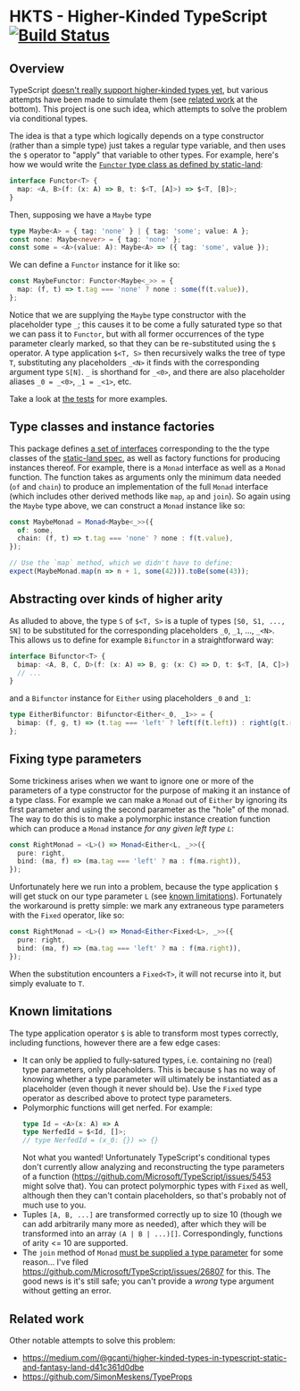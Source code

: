 # HKTS - Higher-Kinded TypeScript [![Build Status](https://travis-ci.com/pelotom/hkts.svg?branch=master)](https://travis-ci.com/pelotom/hkts)

## Overview

TypeScript [doesn't really support higher-kinded types yet](https://github.com/Microsoft/TypeScript/issues/1213), but various attempts have been made to simulate them (see [related work](https://github.com/pelotom/hkts/blob/master/README.md#related-work) at the bottom). This project is one such idea, which attempts to solve the problem via conditional types.

The idea is that a type which logically depends on a type constructor (rather than a simple type) just takes a regular type variable, and then uses the `$` operator to "apply" that variable to other types. For example, here's how we would write the [`Functor` type class as defined by static-land](https://github.com/rpominov/static-land/blob/master/docs/spec.md#functor):

```ts
interface Functor<T> {
  map: <A, B>(f: (x: A) => B, t: $<T, [A]>) => $<T, [B]>;
}
```

Then, supposing we have a `Maybe` type

```ts
type Maybe<A> = { tag: 'none' } | { tag: 'some'; value: A };
const none: Maybe<never> = { tag: 'none' };
const some = <A>(value: A): Maybe<A> => ({ tag: 'some', value });
```

We can define a `Functor` instance for it like so:

```ts
const MaybeFunctor: Functor<Maybe<_>> = {
  map: (f, t) => t.tag === 'none' ? none : some(f(t.value)),
};
```

Notice that we are supplying the `Maybe` type constructor with the placeholder type `_`; this causes it to be come a fully saturated type so that we can pass it to `Functor`, but with all former occurrences of the type parameter clearly marked, so that they can be re-substituted using the `$` operator. A type application `$<T, S>` then recursively walks the tree of type `T`, substituting any placeholders `_<N>` it finds with the corresponding argument type `S[N]`. `_` is shorthand for `_<0>`, and there are also placeholder aliases `_0 = _<0>`, `_1 = _<1>`, etc.

Take a look at [the tests](https://github.com/pelotom/hkts/blob/master/src/index.spec.ts) for more examples.

## Type classes and instance factories

This package defines [a set of interfaces](https://github.com/pelotom/hkts/blob/master/src/static-land.ts) corresponding to the the type classes of the [static-land spec](https://github.com/rpominov/static-land), as well as factory functions for producing instances thereof. For example, there is a `Monad` interface as well as a `Monad` function. The function takes as arguments only the minimum data needed (`of` and `chain`) to produce an implementation of the full `Monad` interface (which includes other derived methods like `map`, `ap` and `join`). So again using the `Maybe` type above, we can construct a `Monad` instance like so:

```ts
const MaybeMonad = Monad<Maybe<_>>({
  of: some,
  chain: (f, t) => t.tag === 'none' ? none : f(t.value),
});

// Use the `map` method, which we didn't have to define:
expect(MaybeMonad.map(n => n + 1, some(42))).toBe(some(43));
```

## Abstracting over kinds of higher arity

As alluded to above, the type `S` of `$<T, S>` is a tuple of types `[S0, S1, ..., SN]` to be substituted for the corresponding placeholders `_0`, `_1`, ..., `_<N>`. This allows us to define for example `Bifunctor` in a straightforward way:

```ts
interface Bifunctor<T> {
  bimap: <A, B, C, D>(f: (x: A) => B, g: (x: C) => D, t: $<T, [A, C]>) => $<T, [B, D]>;
  // ...
}
```

and a `Bifunctor` instance for `Either` using placeholders `_0` and `_1`:

```ts
type EitherBifunctor: Bifunctor<Either<_0, _1>> = {
  bimap: (f, g, t) => (t.tag === 'left' ? left(f(t.left)) : right(g(t.right))),
};
```

## Fixing type parameters

Some trickiness arises when we want to ignore one or more of the parameters of a type constructor for the purpose of making it an instance of a type class. For example we can make a `Monad` out of `Either` by ignoring its first parameter and using the second parameter as the "hole" of the monad. The way to do this is to make a polymorphic instance creation function which can produce a `Monad` instance _for any given left type `L`_:

```ts
const RightMonad = <L>() => Monad<Either<L, _>>({
  pure: right,
  bind: (ma, f) => (ma.tag === 'left' ? ma : f(ma.right)),
});
```

Unfortunately here we run into a problem, because the type application `$` will get stuck on our type parameter `L` (see [known limitations](https://github.com/pelotom/hkts/blob/master/README.md#related-work)). Fortunately the workaround is pretty simple: we mark any extraneous type parameters with the `Fixed` operator, like so:

```ts
const RightMonad = <L>() => Monad<Either<Fixed<L>, _>>({
  pure: right,
  bind: (ma, f) => (ma.tag === 'left' ? ma : f(ma.right)),
});
```

When the substitution encounters a `Fixed<T>`, it will not recurse into it, but simply evaluate to `T`.

## Known limitations

The type application operator `$` is able to transform most types correctly, including functions, however there are a few edge cases:
- It can only be applied to fully-satured types, i.e. containing no (real) type parameters, only placeholders. This is because `$` has no way of knowing whether a type parameter will ultimately be instantiated as a placeholder (even though it never should be). Use the `Fixed` type operator as described above to protect type parameters.
- Polymorphic functions will get nerfed. For example:
  ```ts
  type Id = <A>(x: A) => A
  type NerfedId = $<Id, []>;
  // type NerfedId = (x_0: {}) => {}
  ```
  Not what you wanted! Unfortunately TypeScript's conditional types don't currently allow analyzing and reconstructing the type parameters of a function (https://github.com/Microsoft/TypeScript/issues/5453 might solve that). You can protect polymorphic types with `Fixed` as well, although then they can't contain placeholders, so that's probably not of much use to you.
- Tuples `[A, B, ...]` are transformed correctly up to size 10 (though we can add arbitrarily many more as needed), after which they will be transformed into an array `(A | B | ...)[]`. Correspondingly, functions of arity <= 10 are supported.
- The `join` method of `Monad` [must be supplied a type parameter](https://github.com/pelotom/hkts/blob/5ba4734bef74e9c2b8a10a75cb1de9ce230bde37/src/index.spec.ts#L23) for some reason... I've filed https://github.com/Microsoft/TypeScript/issues/26807 for this. The good news is it's still safe; you can't provide a _wrong_ type argument without getting an error.

## Related work

Other notable attempts to solve this problem:

- https://medium.com/@gcanti/higher-kinded-types-in-typescript-static-and-fantasy-land-d41c361d0dbe
- https://github.com/SimonMeskens/TypeProps
